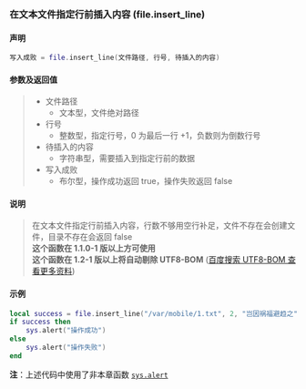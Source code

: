 ### 在文本文件指定行前插入内容 \(**file\.insert\_line**\)


#### 声明
```lua
写入成败 = file.insert_line(文件路径, 行号, 待插入的内容)
```


#### 参数及返回值
> - 文件路径
>   - 文本型，文件绝对路径
> - 行号
>   - 整数型，指定行号，0 为最后一行 \+1，负数则为倒数行号
> - 待插入的内容
>   - 字符串型，需要插入到指定行前的数据
> - 写入成败
>   - 布尔型，操作成功返回 true，操作失败返回 false


#### 说明
> 在文本文件指定行前插入内容，行数不够用空行补足，文件不存在会创建文件，目录不存在会返回 false  
> **这个函数在 1\.1\.0\-1 版以上方可使用**  
> **这个函数在 1\.2\-1 版以上将自动剔除 UTF8\-BOM** ([百度搜索 UTF8-BOM 查看更多资料](https://www.baidu.com/s?wd=UTF8-BOM))  


#### 示例  
```lua
local success = file.insert_line("/var/mobile/1.txt", 2, "岂因祸福避趋之")
if success then
    sys.alert("操作成功")
else
    sys.alert("操作失败")
end
```
**注**：上述代码中使用了非本章函数 [`sys.alert`](/Handbook/sys/sys.alert.md)  

